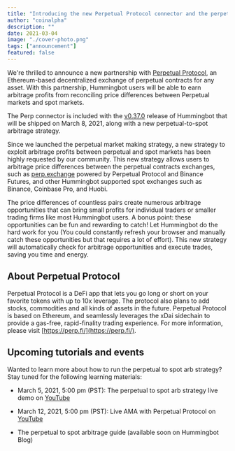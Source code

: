 ```yaml
---
title: "Introducing the new Perpetual Protocol connector and the perpetual-to-spot arb strategy"
author: "coinalpha"
description: ""
date: 2021-03-04
image: "./cover-photo.png"
tags: ["announcement"]
featured: false
---
```


We're thrilled to announce a new partnership with [Perpetual Protocol](https://perp.fi/), an Ethereum-based decentralized exchange of perpetual contracts for any asset. With this partnership, Hummingbot users will be able to earn arbitrage profits from reconciling price differences between Perpetual markets and spot markets.

The Perp connector is included with the [v0.37.0](https://docs.hummingbot.io/release-notes/0.37.0/) release of Hummingbot that will be shipped on March 8, 2021, along with a new perpetual-to-spot arbitrage strategy.

Since we launched the perpetual market making strategy, a new strategy to exploit arbitrage profits between perpetual and spot markets has been highly requested by our community. This new strategy allows users to arbitrage price differences between the perpetual contracts exchanges, such as [perp.exchange](https://perp.exchange/) powered by Perpetual Protocol and Binance Futures, and other Hummingbot supported spot exchanges such as Binance, Coinbase Pro, and Huobi.

<!-- more -->

The price differences of countless pairs create numerous arbitrage opportunities that can bring small profits for individual traders or smaller trading firms like most Hummingbot users. A bonus point: these opportunities can be fun and rewarding to catch! Let Hummingbot do the hard work for you (You could constantly refresh your browser and manually catch these opportunities but that requires a lot of effort). This new strategy will automatically check for arbitrage opportunities and execute trades, saving you time and energy.

## About Perpetual Protocol
Perpetual Protocol is a DeFi app that lets you go long or short on your favorite tokens with up to 10x leverage. The protocol also plans to add stocks, commodities and all kinds of assets in the future. Perpetual Protocol is based on Ethereum, and seamlessly leverages the xDai sidechain to provide a gas-free, rapid-finality trading experience. For more information, please visit [https://perp.fi/](https://perp.fi/). 

## Upcoming tutorials and events
Wanted to learn more about how to run the perpetual to spot arb strategy? Stay tuned for the following learning materials:

- March 5, 2021, 5:00 pm (PST): The perpetual to spot arb strategy live demo on [YouTube](https://www.youtube.com/channel/UCxzzdEnDRbylLMWmaMjywOA)

- March 12, 2021, 5:00 pm (PST): Live AMA with Perpetual Protocol on [YouTube](https://www.youtube.com/channel/UCxzzdEnDRbylLMWmaMjywOA)

- The perpetual to spot arbitrage guide (available soon on Hummingbot Blog)


